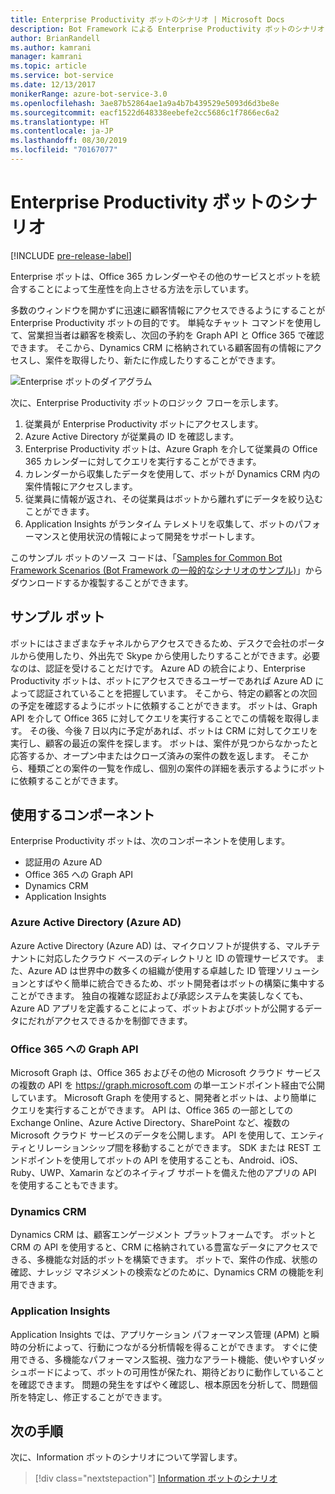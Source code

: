 ```yaml
---
title: Enterprise Productivity ボットのシナリオ | Microsoft Docs
description: Bot Framework による Enterprise Productivity ボットのシナリオについて説明します。
author: BrianRandell
ms.author: kamrani
manager: kamrani
ms.topic: article
ms.service: bot-service
ms.date: 12/13/2017
monikerRange: azure-bot-service-3.0
ms.openlocfilehash: 3ae87b52864ae1a9a4b7b439529e5093d6d3be8e
ms.sourcegitcommit: eacf1522d648338eebefe2cc5686c1f7866ec6a2
ms.translationtype: HT
ms.contentlocale: ja-JP
ms.lasthandoff: 08/30/2019
ms.locfileid: "70167077"
---
```

# <a name="enterprise-productivity-bot-scenario"></a>Enterprise Productivity ボットのシナリオ

[!INCLUDE [pre-release-label](includes/pre-release-label-v3.md)]

Enterprise ボットは、Office 365 カレンダーやその他のサービスとボットを統合することによって生産性を向上させる方法を示しています。

多数のウィンドウを開かずに迅速に顧客情報にアクセスできるようにすることが Enterprise Productivity ボットの目的です。 単純なチャット コマンドを使用して、営業担当者は顧客を検索し、次回の予約を Graph API と Office 365 で確認できます。 そこから、Dynamics CRM に格納されている顧客固有の情報にアクセスし、案件を取得したり、新たに作成したりすることができます。

![Enterprise ボットのダイアグラム](~/media/scenarios/bot-service-scenario-enterprise-bot.png)

次に、Enterprise Productivity ボットのロジック フローを示します。

1. 従業員が Enterprise Productivity ボットにアクセスします。
2. Azure Active Directory が従業員の ID を確認します。
3. Enterprise Productivity ボットは、Azure Graph を介して従業員の Office 365 カレンダーに対してクエリを実行することができます。
4. カレンダーから収集したデータを使用して、ボットが Dynamics CRM 内の案件情報にアクセスします。
5. 従業員に情報が返され、その従業員はボットから離れずにデータを絞り込むことができます。
6. Application Insights がランタイム テレメトリを収集して、ボットのパフォーマンスと使用状況の情報によって開発をサポートします。

このサンプル ボットのソース コードは、「[Samples for Common Bot Framework Scenarios (Bot Framework の一般的なシナリオのサンプル)](https://aka.ms/abs-scenarios)」からダウンロードするか複製することができます。

## <a name="sample-bot"></a>サンプル ボット
ボットにはさまざまなチャネルからアクセスできるため、デスクで会社のポータルから使用したり、外出先で Skype から使用したりすることができます。必要なのは、認証を受けることだけです。 Azure AD の統合により、Enterprise Productivity ボットは、ボットにアクセスできるユーザーであれば Azure AD によって認証されていることを把握しています。 そこから、特定の顧客との次回の予定を確認するようにボットに依頼することができます。 ボットは、Graph API を介して Office 365 に対してクエリを実行することでこの情報を取得します。 その後、今後 7 日以内に予定があれば、ボットは CRM に対してクエリを実行し、顧客の最近の案件を探します。 ボットは、案件が見つからなかったと応答するか、オープン中またはクローズ済みの案件の数を返します。 そこから、種類ごとの案件の一覧を作成し、個別の案件の詳細を表示するようにボットに依頼することができます。

## <a name="components-youll-use"></a>使用するコンポーネント
Enterprise Productivity ボットは、次のコンポーネントを使用します。
-   認証用の Azure AD
-   Office 365 への Graph API
-   Dynamics CRM
-   Application Insights

### <a name="azure-active-directory-azure-ad"></a>Azure Active Directory (Azure AD)
Azure Active Directory (Azure AD) は、マイクロソフトが提供する、マルチテナントに対応したクラウド ベースのディレクトリと ID の管理サービスです。 また、Azure AD は世界中の数多くの組織が使用する卓越した ID 管理ソリューションとすばやく簡単に統合できるため、ボット開発者はボットの構築に集中することができます。 独自の複雑な認証および承認システムを実装しなくても、Azure AD アプリを定義することによって、ボットおよびボットが公開するデータにだれがアクセスできるかを制御できます。

### <a name="graph-api-to-office-365"></a>Office 365 への Graph API
Microsoft Graph は、Office 365 およびその他の Microsoft クラウド サービスの複数の API を https://graph.microsoft.com の単一エンドポイント経由で公開しています。 Microsoft Graph を使用すると、開発者とボットは、より簡単にクエリを実行することができます。 API は、Office 365 の一部としての Exchange Online、Azure Active Directory、SharePoint など、複数の Microsoft クラウド サービスのデータを公開します。 API を使用して、エンティティとリレーションシップ間を移動することができます。 SDK または REST エンドポイントを使用してボットの API を使用することも、Android、iOS、Ruby、UWP、Xamarin などのネイティブ サポートを備えた他のアプリの API を使用することもできます。

### <a name="dynamics-crm"></a>Dynamics CRM
Dynamics CRM は、顧客エンゲージメント プラットフォームです。 ボットと CRM の API を使用すると、CRM に格納されている豊富なデータにアクセスできる、多機能な対話的ボットを構築できます。 ボットで、案件の作成、状態の確認、ナレッジ マネジメントの検索などのために、Dynamics CRM の機能を利用できます。

### <a name="application-insights"></a>Application Insights
Application Insights では、アプリケーション パフォーマンス管理 (APM) と瞬時の分析によって、行動につながる分析情報を得ることができます。 すぐに使用できる、多機能なパフォーマンス監視、強力なアラート機能、使いやすいダッシュボードによって、ボットの可用性が保たれ、期待どおりに動作していることを確認できます。 問題の発生をすばやく確認し、根本原因を分析して、問題個所を特定し、修正することができます。

## <a name="next-steps"></a>次の手順
次に、Information ボットのシナリオについて学習します。

> [!div class="nextstepaction"]
> [Information ボットのシナリオ](bot-service-scenario-informational.md)
